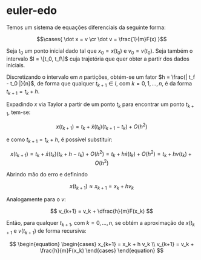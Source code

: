 # euler-edo

Temos um sistema de equações diferenciais da seguinte forma:

$$\cases{ \dot x = v \cr \dot v = \frac{1}{m}F(x) }$$

Seja $t_0$ um ponto inicial dado tal que $x_0 = x(t_0)$ e $v_0 = v(t_0)$. Seja também o intervalo $I = \[t_0, t_f\]$ cuja trajetória que quer obter a partir dos dados iniciais.

Discretizando o intervalo em $n$ partições, obtém-se um fator $h = \frac{| t_f - t_0 |}{n}$, de forma que qualquer $t_{k+1} \in I$, com $k = 0, 1, ..., n$, é da forma $t_{k+1} = t_k + h$.

Expadindo $x$ via Taylor a partir de um ponto $t_{k}$ para encontrar um ponto $t_{k+1}$, tem-se:

$$
x(t_{k+1}) = t_k + \dot x(t_k)(t_{k+1}-t_k) + O(h^2)
$$

e como $t_{k+1} = t_k + h$, é possível substituir:

$$
x(t_{k+1}) = t_k + \dot x(t_k)(t_k + h - t_k) + O(h^2) = t_k + h \dot x(t_k) + O(h^2) = t_k + h v(t_k) + O(h^2)
$$

Abrindo mão do erro e definindo

$$
x(t_{k+1}) \approx x_{k+1} = x_k + h v_k
$$

Analogamente para o $v$:

$$
v_{k+1} = v_k + \dfrac{h}{m}F(x_k)
$$

Então, para qualquer $t_{k+1}$, com $k=0,...,n$, se obtém a aproximação de $x(t_{k+1}$ e $v(t_{k+1})$ de forma recursiva:

$$
\begin{equation}
  \begin{cases}
    x_{k+1} = x_k + h v_k \\
    v_{k+1} = v_k + \frac{h}{m}F(x_k)
  \end{cases}
\end{equation}
$$
